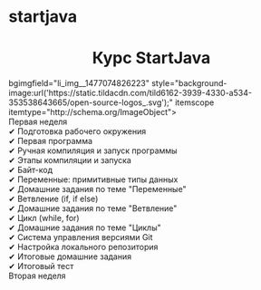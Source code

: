 # startjava
<h1 align="center">Курс StartJava</h1> 
bgimgfield="li_img__1477074826223"
style="background-image:url('https://static.tildacdn.com/tild6162-3939-4330-a534-353538643665/open-source-logos_.svg');"
itemscope itemtype="http://schema.org/ImageObject"><meta itemprop="image" content="https://static.tildacdn.com/tild6162-3939-4330-a534-353538643665/open-source-logos_.svg"></div></div></div><div class="t516__sectiontextwrapper t516__textwr-bottompadding"><div class="t516__time t516__time_mobile t-name t-name_xl t516__bottommargin" style="" field="li_time__1477074826223">Первая неделя</div><div class="t516__text t-text t-text_sm" style="" field="li_text__1477074826223">✔ Подготовка рабочего окружения <br /> ✔ Первая программа <br /> ✔ Ручная компиляция и запуск программы <br /> ✔ Этапы компиляции и запуска <br /> ✔ Байт-код<br />✔ Переменные: примитивные типы данных<br />✔ Домашние задания по теме "Переменные"<br />✔ Ветвление (if, if else)<br /> ✔ Домашние задания по теме "Ветвление"<br />✔ Цикл (while, for)<br />✔ Домашние задания по теме "Циклы" <br /> ✔ Система управления версиями Git <br /> ✔ Настройка локального репозитория <br /> ✔ Итоговые домашние задания<br />✔ Итоговый тест<br /></div></div></div></div></div><div class="t516__row t-row t516__item2"><div class="t516__leftcol t-col t-col_2 t-prefix_1 t-align_right"><div class="t516__time t-name t-name_xl" style="" field="li_time__1477074830470">Вторая неделя</div></div><div class="t516__rightcol t516__rightcol_2 t-col t-col_8"><div class="t516__righttablewrapper" ><div class="t516__line" style=" "></div><div class="t516__timelinewrapper" style=""><div class="t516__circlewrapper t516__circlewrapper_img" style="top:-31px; "><div class="t516__img t-bgimg" data-original="https://static.tildacdn.com/tild3332-6665-4239-a535-616236653832/java_2.svg" 
